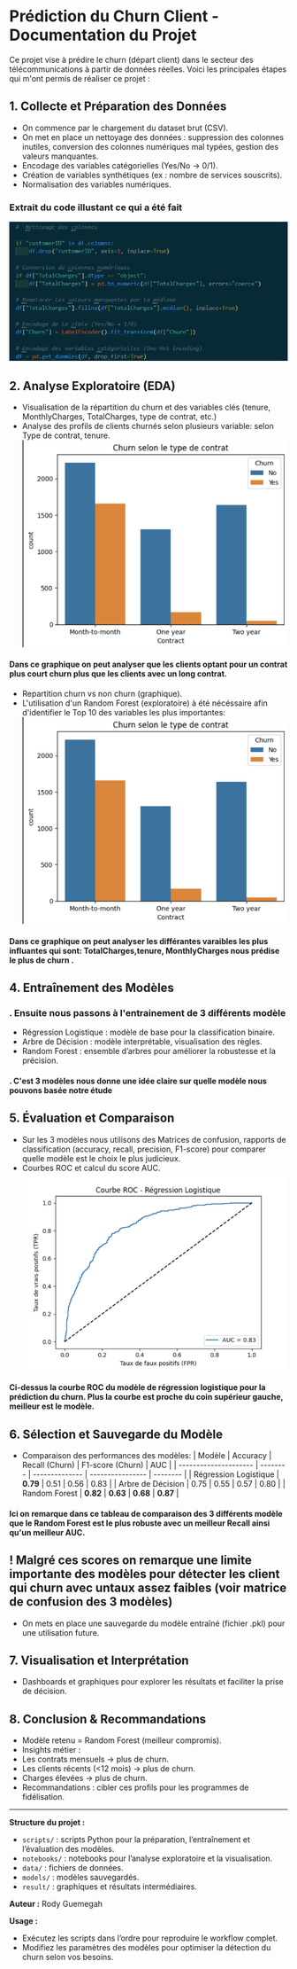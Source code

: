 # Prédiction du Churn Client - Documentation du Projet

Ce projet vise à prédire le churn (départ client) dans le secteur des télécommunications à partir de données réelles. Voici les principales étapes qui m'ont permis de réaliser ce projet :

## 1. Collecte et Préparation des Données
- On commence par le chargement du dataset brut (CSV).
- On met en place un nettoyage des données : suppression des colonnes inutiles, conversion des colonnes numériques mal typées, gestion des valeurs manquantes.
- Encodage des variables catégorielles (Yes/No → 0/1).
- Création de variables synthétiques (ex : nombre de services souscrits).
- Normalisation des variables numériques.
### Extrait du code illustant ce qui a été fait 
![alt text](image.png)


## 2. Analyse Exploratoire (EDA)
- Visualisation de la répartition du churn et des variables clés (tenure, MonthlyCharges, TotalCharges, type de contrat, etc.)
- Analyse des profils de clients churnés selon plusieurs variable: selon Type de contrat, tenure.
![alt text](image-1.png)
#### Dans ce graphique on peut analyser que les clients optant pour un contrat plus court churn plus que les clients avec un long contrat.
- Repartition churn vs non churn (graphique).
- L'utilisation d'un Random Forest (exploratoire) à été nécéssaire afin d'identifier le Top 10 des variables les plus importantes:
![alt text](image-2.png)
#### Dans ce graphique on peut analyser  les différantes varaibles les plus influantes qui sont: TotalCharges,tenure, MonthlyCharges nous prédise  le plus de churn .


## 4. Entraînement des Modèles
### . Ensuite nous passons à l'entrainement de 3 différents modèle
- Régression Logistique : modèle de base pour la classification binaire.
- Arbre de Décision : modèle interprétable, visualisation des règles.
- Random Forest : ensemble d’arbres pour améliorer la robustesse et la précision.
#### . C'est 3 modèles nous donne une idée claire sur quelle modèle nous pouvons basée notre étude

## 5. Évaluation et Comparaison
- Sur les 3 modèles nous utilisons des  Matrices de confusion, rapports de classification (accuracy, recall, precision, F1-score) pour comparer quelle modèle est le choix le plus judicieux.
- Courbes ROC et calcul du score AUC.
![alt text](image-3.png)
####  Ci-dessus  la courbe ROC du modèle de régression logistique pour la prédiction du churn. Plus la courbe est proche du coin supérieur gauche, meilleur est le modèle.

## 6. Sélection et Sauvegarde du Modèle
- Comparaison des performances des modèles:
| Modèle                | Accuracy | Recall (Churn) | F1-score (Churn) | AUC      |
| --------------------- | -------- | -------------- | ---------------- | -------- |
| Régression Logistique | **0.79** | 0.51           | 0.56             | 0.83     |
| Arbre de Décision     | 0.75     | 0.55           | 0.57             | 0.80     |
| Random Forest         | **0.82** | **0.63**       | **0.68**         | **0.87** |
#### Ici on remarque dans ce tableau de comparaison des 3 différents modèle que le Random Forest est le plus robuste avec un meilleur Recall ainsi qu'un meilleur AUC.

## ! Malgré ces scores on remarque une limite importante des modèles pour détecter les client qui churn avec untaux assez faibles (voir matrice de confusion des 3 modèles)
- On mets en place une sauvegarde du modèle entraîné (fichier .pkl) pour une utilisation future.

## 7. Visualisation et Interprétation
- Dashboards et graphiques pour explorer les résultats et faciliter la prise de décision.

## 8. Conclusion & Recommandations
- Modèle retenu = Random Forest (meilleur compromis).
- Insights métier :
- Les contrats mensuels → plus de churn.
- Les clients récents (<12 mois) → plus de churn.
- Charges élevées → plus de churn.
- Recommandations : cibler ces profils pour les programmes de fidélisation.

---

**Structure du projet :**
- `scripts/` : scripts Python pour la préparation, l’entraînement et l’évaluation des modèles.
- `notebooks/` : notebooks pour l’analyse exploratoire et la visualisation.
- `data/` : fichiers de données.
- `models/` : modèles sauvegardés.
- `result/` : graphiques et résultats intermédiaires.

**Auteur :** Rody Guemegah

**Usage :**
- Exécutez les scripts dans l’ordre pour reproduire le workflow complet.
- Modifiez les paramètres des modèles pour optimiser la détection du churn selon vos besoins.
